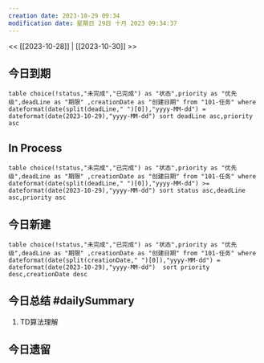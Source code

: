 ```yaml
---
creation date: 2023-10-29 09:34
modification date: 星期日 29日 十月 2023 09:34:37
---
```

<< [[2023-10-28]] | [[2023-10-30]] >>
## 今日到期
```dataview
table choice(!status,"未完成","已完成") as "状态",priority as "优先级",deadLine as "期限" ,creationDate as "创建日期" from "101-任务" where dateformat(date(split(deadLine," ")[0]),"yyyy-MM-dd") = dateformat(date(2023-10-29),"yyyy-MM-dd") sort deadLine asc,priority asc
```

## In Process
```dataview
table choice(!status,"未完成","已完成") as "状态",priority as "优先级",deadLine as "期限" ,creationDate as "创建日期" from "101-任务" where dateformat(date(split(deadLine," ")[0]),"yyyy-MM-dd") >= dateformat(date(2023-10-29),"yyyy-MM-dd") sort status asc,deadLine asc,priority asc
```
## 今日新建
```dataview
table choice(!status,"未完成","已完成") as "状态",priority as "优先级",deadLine as "期限" ,creationDate as "创建日期" from "101-任务" where  dateformat(date(split(creationDate," ")[0]),"yyyy-MM-dd") = dateformat(date(2023-10-29),"yyyy-MM-dd")  sort priority desc,creationDate desc
```

## 今日总结 #dailySummary 

1. TD算法理解
## 今日遗留





